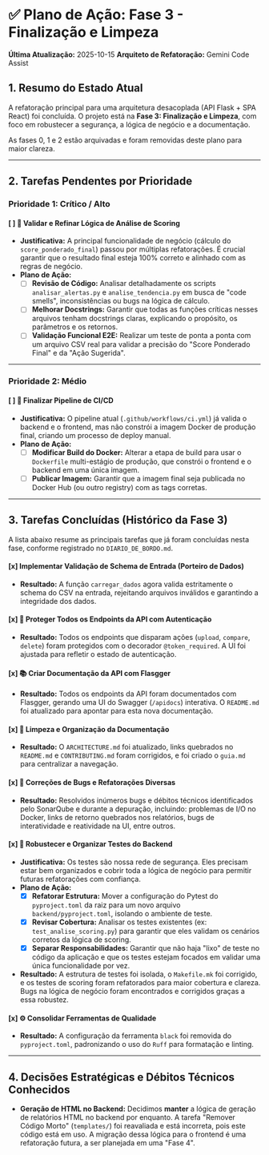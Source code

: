 # ✅ Plano de Ação: Fase 3 - Finalização e Limpeza

**Última Atualização:** 2025-10-15
**Arquiteto de Refatoração:** Gemini Code Assist

## 1. Resumo do Estado Atual

A refatoração principal para uma arquitetura desacoplada (API Flask + SPA React) foi concluída. O projeto está na **Fase 3: Finalização e Limpeza**, com foco em robustecer a segurança, a lógica de negócio e a documentação.

As fases 0, 1 e 2 estão arquivadas e foram removidas deste plano para maior clareza.

---

## 2. Tarefas Pendentes por Prioridade

### Prioridade 1: Crítico / Alto

#### [ ] 🧠 Validar e Refinar Lógica de Análise de Scoring

- **Justificativa:** A principal funcionalidade de negócio (cálculo do `score_ponderado_final`) passou por múltiplas refatorações. É crucial garantir que o resultado final esteja 100% correto e alinhado com as regras de negócio.
- **Plano de Ação:**
  - [ ] **Revisão de Código:** Analisar detalhadamente os scripts `analisar_alertas.py` e `analise_tendencia.py` em busca de "code smells", inconsistências ou bugs na lógica de cálculo.
  - [ ] **Melhorar Docstrings:** Garantir que todas as funções críticas nesses arquivos tenham docstrings claras, explicando o propósito, os parâmetros e os retornos.
  - [ ] **Validação Funcional E2E:** Realizar um teste de ponta a ponta com um arquivo CSV real para validar a precisão do "Score Ponderado Final" e da "Ação Sugerida".

---

### Prioridade 2: Médio

#### [ ] 🚀 Finalizar Pipeline de CI/CD

- **Justificativa:** O pipeline atual (`.github/workflows/ci.yml`) já valida o backend e o frontend, mas não constrói a imagem Docker de produção final, criando um processo de deploy manual.
- **Plano de Ação:**
  - [ ] **Modificar Build do Docker:** Alterar a etapa de build para usar o `Dockerfile` multi-estágio de produção, que constrói o frontend e o backend em uma única imagem.
  - [ ] **Publicar Imagem:** Garantir que a imagem final seja publicada no Docker Hub (ou outro registry) com as tags corretas.

---

## 3. Tarefas Concluídas (Histórico da Fase 3)

A lista abaixo resume as principais tarefas que já foram concluídas nesta fase, conforme registrado no `DIARIO_DE_BORDO.md`.

#### [x] ️ Implementar Validação de Schema de Entrada (Porteiro de Dados)

- **Resultado:** A função `carregar_dados` agora valida estritamente o schema do CSV na entrada, rejeitando arquivos inválidos e garantindo a integridade dos dados.

#### [x] 🔐 Proteger Todos os Endpoints da API com Autenticação

- **Resultado:** Todos os endpoints que disparam ações (`upload`, `compare`, `delete`) foram protegidos com o decorador `@token_required`. A UI foi ajustada para refletir o estado de autenticação.

#### [x] 📚 Criar Documentação da API com Flasgger

- **Resultado:** Todos os endpoints da API foram documentados com Flasgger, gerando uma UI do Swagger (`/apidocs`) interativa. O `README.md` foi atualizado para apontar para esta nova documentação.

#### [x] 🧹 Limpeza e Organização da Documentação

- **Resultado:** O `ARCHITECTURE.md` foi atualizado, links quebrados no `README.md` e `CONTRIBUTING.md` foram corrigidos, e foi criado o `guia.md` para centralizar a navegação.

#### [x] 🐞 Correções de Bugs e Refatorações Diversas

- **Resultado:** Resolvidos inúmeros bugs e débitos técnicos identificados pelo SonarQube e durante a depuração, incluindo: problemas de I/O no Docker, links de retorno quebrados nos relatórios, bugs de interatividade e reatividade na UI, entre outros.

#### [x] 🔬 Robustecer e Organizar Testes do Backend

- **Justificativa:** Os testes são nossa rede de segurança. Eles precisam estar bem organizados e cobrir toda a lógica de negócio para permitir futuras refatorações com confiança.
- **Plano de Ação:**
  - [x] **Refatorar Estrutura:** Mover a configuração do Pytest do `pyproject.toml` da raiz para um novo arquivo `backend/pyproject.toml`, isolando o ambiente de teste.
  - [x] **Revisar Cobertura:** Analisar os testes existentes (ex: `test_analise_scoring.py`) para garantir que eles validam os cenários corretos da lógica de scoring.
  - [x] **Separar Responsabilidades:** Garantir que não haja "lixo" de teste no código da aplicação e que os testes estejam focados em validar uma única funcionalidade por vez.
- **Resultado:** A estrutura de testes foi isolada, o `Makefile.mk` foi corrigido, e os testes de scoring foram refatorados para maior cobertura e clareza. Bugs na lógica de negócio foram encontrados e corrigidos graças a essa robustez.

#### [x] ⚙️ Consolidar Ferramentas de Qualidade

- **Resultado:** A configuração da ferramenta `black` foi removida do `pyproject.toml`, padronizando o uso do `Ruff` para formatação e linting.

---

## 4. Decisões Estratégicas e Débitos Técnicos Conhecidos

- **Geração de HTML no Backend:** Decidimos **manter** a lógica de geração de relatórios HTML no backend por enquanto. A tarefa "Remover Código Morto" (`templates/`) foi reavaliada e está incorreta, pois este código está em uso. A migração dessa lógica para o frontend é uma refatoração futura, a ser planejada em uma "Fase 4".
